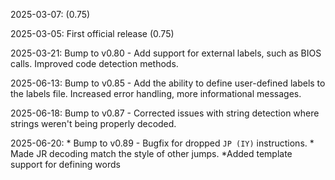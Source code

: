 2025-03-07:  (0.75)

2025-03-05: First official release (0.75)

2025-03-21: Bump to v0.80 - Add support for external labels, such as BIOS calls. Improved code detection methods.

2025-06-13: Bump to v0.85 - Add the ability to define user-defined labels to the labels file. Increased error handling, more informational messages.

2025-06-18: Bump to v0.87 - Corrected issues with string detection where strings weren't being properly decoded.

2025-06-20: * Bump to v0.89 - Bugfix for dropped `JP (IY)` instructions.
            * Made JR decoding match the style of other jumps.
            *Added template support for defining words
